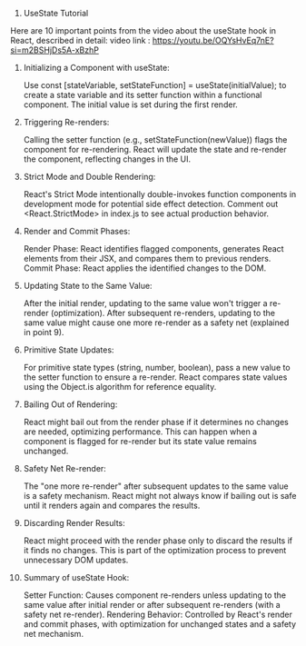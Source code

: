 1) UseState Tutorial

Here are 10 important points from the video about the useState hook in React, described in detail:
video link : https://youtu.be/OQYsHvEq7nE?si=m2BSHjDs5A-xBzhP

1. Initializing a Component with useState:

    Use const [stateVariable, setStateFunction] = useState(initialValue); to create a state variable and its setter function within a functional component.
    The initial value is set during the first render.

2. Triggering Re-renders:

    Calling the setter function (e.g., setStateFunction(newValue)) flags the component for re-rendering.
    React will update the state and re-render the component, reflecting changes in the UI.

3. Strict Mode and Double Rendering:

    React's Strict Mode intentionally double-invokes function components in development mode for potential side effect detection.
    Comment out <React.StrictMode> in index.js to see actual production behavior.

4. Render and Commit Phases:

    Render Phase: React identifies flagged components, generates React elements from their JSX, and compares them to previous renders.
    Commit Phase: React applies the identified changes to the DOM.

5. Updating State to the Same Value:

    After the initial render, updating to the same value won't trigger a re-render (optimization).
    After subsequent re-renders, updating to the same value might cause one more re-render as a safety net (explained in point 9).

6. Primitive State Updates:

    For primitive state types (string, number, boolean), pass a new value to the setter function to ensure a re-render.
    React compares state values using the Object.is algorithm for reference equality.

7. Bailing Out of Rendering:

    React might bail out from the render phase if it determines no changes are needed, optimizing performance.
    This can happen when a component is flagged for re-render but its state value remains unchanged.

8. Safety Net Re-render:

    The "one more re-render" after subsequent updates to the same value is a safety mechanism.
    React might not always know if bailing out is safe until it renders again and compares the results.

9. Discarding Render Results:

    React might proceed with the render phase only to discard the results if it finds no changes.
    This is part of the optimization process to prevent unnecessary DOM updates.

10. Summary of useState Hook:

    Setter Function: Causes component re-renders unless updating to the same value after initial render or after subsequent re-renders (with a safety net re-render).
    Rendering Behavior: Controlled by React's render and commit phases, with optimization for unchanged states and a safety net mechanism.
